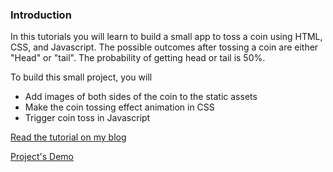### Introduction

In this tutorials you will learn to build a small app to toss a coin using HTML, CSS, and Javascript. The possible outcomes after tossing a coin are either "Head" or "tail". The probability of getting head or tail is 50%.

To build this small project, you will

- Add images of both sides of the coin to the static assets
- Make the coin tossing effect animation in CSS
- Trigger coin toss in Javascript

[Read the tutorial on my blog](https://rezabaharvand.dev/blog/coin-flip-javascript)

[Project's Demo](https://rezabaharvand-blog-projects.netlify.app/coin-toss-javascript/)
